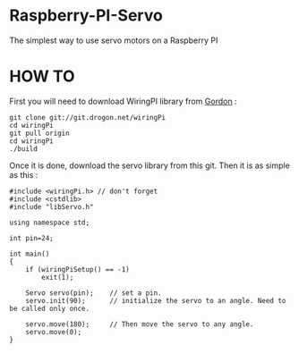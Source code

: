# Raspberry-PI-Servo
The simplest way to use servo motors on a Raspberry PI

HOW TO
======

First you will need to download WiringPI library from [Gordon](https://projects.drogon.net/raspberry-pi/wiringpi/download-and-install/) :

    git clone git://git.drogon.net/wiringPi
    cd wiringPi
    git pull origin
    cd wiringPi
    ./build

Once it is done, download the servo library from this git. Then it is as simple as this : 

    #include <wiringPi.h> // don't forget
    #include <cstdlib>
    #include "libServo.h"

    using namespace std;

    int pin=24;

    int main()
    {
        if (wiringPiSetup() == -1)
            exit(1);

        Servo servo(pin);    // set a pin.
        servo.init(90);      // initialize the servo to an angle. Need to be called only once.

        servo.move(180);     // Then move the servo to any angle.
        servo.move(0);
    }
